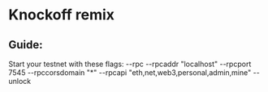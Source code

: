 Knockoff remix
=======================

Guide:
--------------

Start your testnet with these flags: --rpc --rpcaddr "localhost" --rpcport 7545 --rpccorsdomain "*" --rpcapi "eth,net,web3,personal,admin,mine" --unlock <add your eth.coinbase account address>
